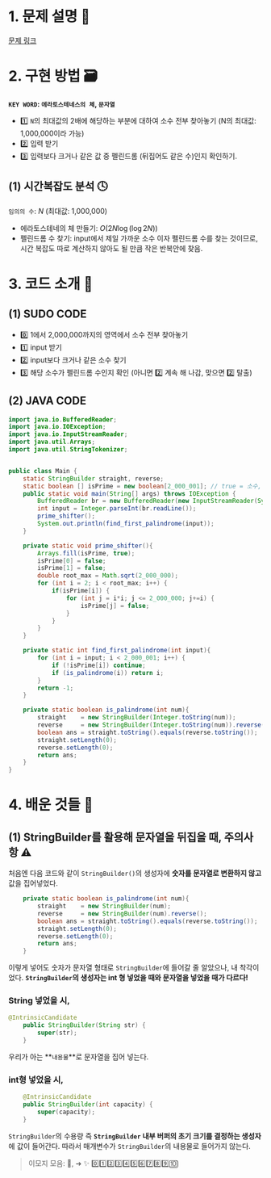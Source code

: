 # 1. 문제 설명 📌

[문제 링크](https://www.acmicpc.net/problem/1747)

# 2. 구현 방법 🗃️

**`KEY WORD`: `에라토스테네스의 체`, `문자열`**

- 1️⃣ `N`의 최대값의 2배에 해당하는 부분에 대하여 소수 전부 찾아놓기 (N의 최대값: 1,000,000이라 가능)
- 2️⃣ 입력 받기
- 3️⃣ 입력보다 크거나 같은 값 중 펠린드롬 (뒤집어도 같은 수)인지 확인하기.

## (1) 시간복잡도 분석 🕓

`임의의 수`: $N$ (최대값: 1,000,000) 

- 에라토스테네의 체 만들기: $O(2N \log (\log 2N))$
- 펠린드롬 수 찾기: input에서 제일 가까운 소수 이자 펠린드롬 수를 찾는 것이므로, 시간 복잡도 따로 계산하지 않아도 될 만큼 작은 반복안에 찾음.

# 3. 코드 소개 🔎

## (1) SUDO CODE

- 0️⃣ 1에서 2,000,000까지의 영역에서 소수 전부 찾아놓기
- 1️⃣ input 받기
- 2️⃣ input보다 크거나 같은 소수 찾기
- 3️⃣ 해당 소수가 펠린드롬 수인지 확인 (아니면 2️⃣ 계속 해 나감, 맞으면 2️⃣ 탈출)

## (2) JAVA CODE

```java
import java.io.BufferedReader;
import java.io.IOException;
import java.io.InputStreamReader;
import java.util.Arrays;
import java.util.StringTokenizer;


public class Main {
    static StringBuilder straight, reverse;
    static boolean [] isPrime = new boolean[2_000_001]; // true = 소수, false = 소수 아닌 수
    public static void main(String[] args) throws IOException {
        BufferedReader br = new BufferedReader(new InputStreamReader(System.in));
        int input = Integer.parseInt(br.readLine());
        prime_shifter();
        System.out.println(find_first_palindrome(input));
    }

    private static void prime_shifter(){
        Arrays.fill(isPrime, true);
        isPrime[0] = false;
        isPrime[1] = false;
        double root_max = Math.sqrt(2_000_000);
        for (int i = 2; i < root_max; i++) {
            if(isPrime[i]) {
                for (int j = i*i; j <= 2_000_000; j+=i) {
                    isPrime[j] = false;
                }
            }
        }
    }

    private static int find_first_palindrome(int input){
        for (int i = input; i < 2_000_001; i++) {
            if (!isPrime[i]) continue;
            if (is_palindrome(i)) return i;
        }
        return -1;
    }

    private static boolean is_palindrome(int num){
        straight    = new StringBuilder(Integer.toString(num));
        reverse     = new StringBuilder(Integer.toString(num)).reverse();
        boolean ans = straight.toString().equals(reverse.toString());
        straight.setLength(0);
        reverse.setLength(0);
        return ans;
    }
}
```



# 4. 배운 것들 🎯

## (1) StringBuilder를 활용해 문자열을 뒤집을 때, 주의사항 ⚠️

처음엔 다음 코드와 같이 `StringBuilder()`의 생성자에 **숫자를 문자열로 변환하지 않고** 값을 집어넣었다.

```java
    private static boolean is_palindrome(int num){
        straight    = new StringBuilder(num);
        reverse     = new StringBuilder(num).reverse();
        boolean ans = straight.toString().equals(reverse.toString());
        straight.setLength(0);
        reverse.setLength(0);
        return ans;
    }
```

이렇게 넣어도 숫자가 문자열 형태로 `StringBuilder`에 들어갈 줄 알았으나, 내 착각이었다. **`StringBuilder`의 생성자는 int 형 넣었을 때와 문자열을 넣었을 때가 다르다!**

### String 넣었을 시,

```java
@IntrinsicCandidate
    public StringBuilder(String str) {
        super(str);
    }
```

우리가 아는 **`내용물`**로 문자열을 집어 넣는다.

### int형 넣었을 시,

```java
    @IntrinsicCandidate
    public StringBuilder(int capacity) {
        super(capacity);
    }
```

`StringBuilder`의 수용량 즉 **`StringBuilder` 내부 버퍼의 초기 크기를 결정하는 생성자**에 값이 들어간다. 따라서 매개변수가 `StringBuilder`의 내용물로 들어가지 않는다.





>  이모지 모음: 🤔, ➜ ✨ 0️⃣1️⃣2️⃣3️⃣4️⃣5️⃣6️⃣7️⃣8️⃣9️⃣🔟

